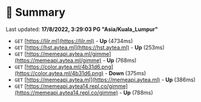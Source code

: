 # 📖 Summary
Last updated: **17/8/2022, 3:29:03 PG "Asia/Kuala_Lumpur"**

- `GET` [https://lilr.ml](https://lilr.ml) - **Up** (4734ms)
- `GET` [https://hst.aytea.ml](https://hst.aytea.ml) - **Up** (253ms)
- `GET` [https://memeapi.aytea.ml/gimme](https://memeapi.aytea.ml/gimme) - **Up** (768ms)
- `GET` [https://color.aytea.ml/4b31d6.png](https://color.aytea.ml/4b31d6.png) - **Down** (375ms)
- `GET` [https://memeapi.aytea.ml](https://memeapi.aytea.ml) - **Up** (386ms)
- `GET` [https://memeapi.aytea14.repl.co/gimme](https://memeapi.aytea14.repl.co/gimme) - **Up** (788ms)
